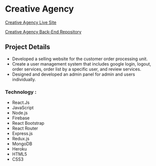 # Creative Agency

[Creative Agency Live Site](https://creative-agency-bd.firebaseapp.com/ 'Creative Agency')

[Creative Agency Back-End Repository](https://github.com/Rasel5267/creative-agency-server 'Back-End')

## Project Details

- Developed a selling website for the customer order processing unit.
- Create a user management system that includes google login, logout, order services, order list by a specific user, and review services.
- Designed and developed an admin panel for admin and users individually.


### Technology :

- React.Js
- JavaScript
- Node.js
- Firebase
- React Bootstrap
- React Router
- Express.js
- Redux.js
- MongoDB
- Heroku
- HTML5
- CSS3

